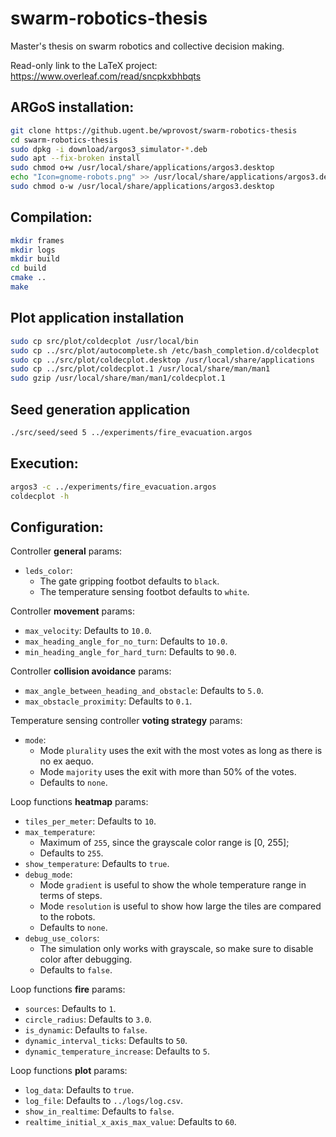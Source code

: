 # swarm-robotics-thesis
Master's thesis on swarm robotics and collective decision making.

Read-only link to the LaTeX project: https://www.overleaf.com/read/sncpkxbhbqts

## ARGoS installation:
```bash
git clone https://github.ugent.be/wprovost/swarm-robotics-thesis
cd swarm-robotics-thesis
sudo dpkg -i download/argos3_simulator-*.deb
sudo apt --fix-broken install
sudo chmod o+w /usr/local/share/applications/argos3.desktop
echo "Icon=gnome-robots.png" >> /usr/local/share/applications/argos3.desktop
sudo chmod o-w /usr/local/share/applications/argos3.desktop
```

## Compilation:
```bash
mkdir frames
mkdir logs
mkdir build
cd build
cmake ..
make
```

## Plot application installation
```bash
sudo cp src/plot/coldecplot /usr/local/bin
sudo cp ../src/plot/autocomplete.sh /etc/bash_completion.d/coldecplot
sudo cp ../src/plot/coldecplot.desktop /usr/local/share/applications
sudo cp ../src/plot/coldecplot.1 /usr/local/share/man/man1
sudo gzip /usr/local/share/man/man1/coldecplot.1
```

## Seed generation application
```bash
./src/seed/seed 5 ../experiments/fire_evacuation.argos
```

## Execution:
```bash
argos3 -c ../experiments/fire_evacuation.argos
coldecplot -h
```

## Configuration:
Controller **general** params:
* `leds_color`:
  * The gate gripping footbot defaults to `black`.
  * The temperature sensing footbot defaults to `white`.

Controller **movement** params:
* `max_velocity`: Defaults to `10.0`.
* `max_heading_angle_for_no_turn`: Defaults to `10.0`.
* `min_heading_angle_for_hard_turn`: Defaults to `90.0`.

Controller **collision avoidance** params:
* `max_angle_between_heading_and_obstacle`: Defaults to `5.0`.
* `max_obstacle_proximity`: Defaults to `0.1`.

Temperature sensing controller **voting strategy** params:
* `mode`:
  * Mode `plurality` uses the exit with the most votes as long as there is no ex aequo.
  * Mode `majority` uses the exit with more than 50% of the votes.
  * Defaults to `none`.

Loop functions **heatmap** params:
* `tiles_per_meter`: Defaults to `10`.
* `max_temperature`:
  * Maximum of `255`, since the grayscale color range is [0, 255];
  * Defaults to `255`.
* `show_temperature`: Defaults to `true`.
* `debug_mode`:
  * Mode `gradient` is useful to show the whole temperature range in terms of steps.
  * Mode `resolution` is useful to show how large the tiles are compared to the robots.
  * Defaults to `none`.
* `debug_use_colors`:
  * The simulation only works with grayscale, so make sure to disable color after debugging.
  * Defaults to `false`.

Loop functions **fire** params:
* `sources`: Defaults to `1`.
* `circle_radius`: Defaults to `3.0`.
* `is_dynamic`: Defaults to `false`.
* `dynamic_interval_ticks`: Defaults to `50`.
* `dynamic_temperature_increase`: Defaults to `5`.

Loop functions **plot** params:
* `log_data`: Defaults to `true`.
* `log_file`: Defaults to `../logs/log.csv`.
* `show_in_realtime`: Defaults to `false`.
* `realtime_initial_x_axis_max_value`: Defaults to `60`.